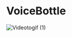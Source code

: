 # VoiceBottle

![Videotogif (1)](https://user-images.githubusercontent.com/51155766/118766183-0ce82b00-b8b7-11eb-9985-ea5c7adee4af.gif)

